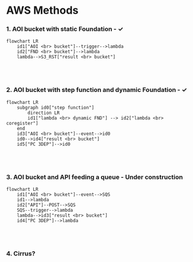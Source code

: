 # AWS Methods

### 1. AOI bucket with static Foundation - &check;

```mermaid
flowchart LR
    id1["AOI <br> bucket"]--trigger-->lambda
    id2["FND <br> bucket"]-->lambda
    lambda-->S3_RST["result <br> bucket"]
```

<br/><br/>

### 2. AOI bucket with step function and dynamic Foundation - &check;

```mermaid
flowchart LR
    subgraph id0["step function"]
        direction LR
        id1["lambda <br> dynamic FND"] --> id2["lambda <br> coregister"]
    end
    id3["AOI <br> bucket"]--event-->id0
    id0-->id4["result <br> bucket"]
    id5["PC 3DEP"]-->id0
```

<br/><br/>

### 3. AOI bucket and API feeding a queue - Under construction

```mermaid
flowchart LR
    id1["AOI <br> bucket"]--event-->SQS
    id1-->lambda
    id2["API"]--POST-->SQS
    SQS--trigger-->lambda
    lambda-->id3["result <br> bucket"]
    id4["PC 3DEP"]-->lambda
```

<br/><br/>

### 4. Cirrus?

